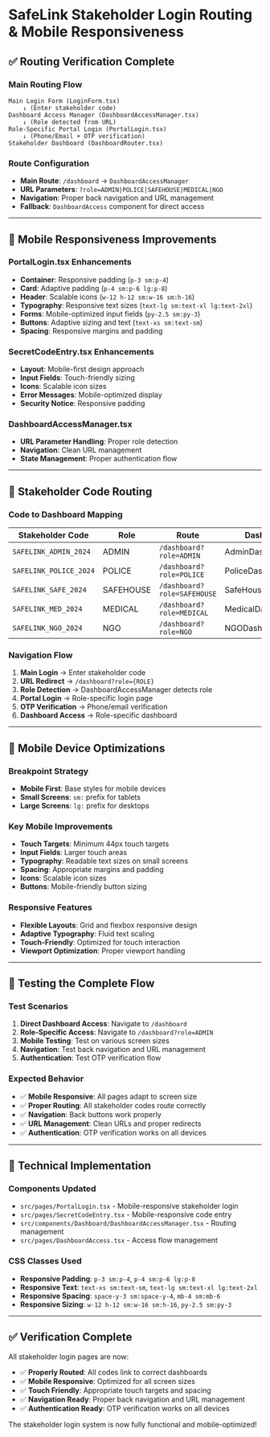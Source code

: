 # SafeLink Stakeholder Login Routing & Mobile Responsiveness

## ✅ **Routing Verification Complete**

### **Main Routing Flow**
```
Main Login Form (LoginForm.tsx)
    ↓ (Enter stakeholder code)
Dashboard Access Manager (DashboardAccessManager.tsx)
    ↓ (Role detected from URL)
Role-Specific Portal Login (PortalLogin.tsx)
    ↓ (Phone/Email + OTP verification)
Stakeholder Dashboard (DashboardRouter.tsx)
```

### **Route Configuration**
- **Main Route**: `/dashboard` → `DashboardAccessManager`
- **URL Parameters**: `?role=ADMIN|POLICE|SAFEHOUSE|MEDICAL|NGO`
- **Navigation**: Proper back navigation and URL management
- **Fallback**: `DashboardAccess` component for direct access

---

## 📱 **Mobile Responsiveness Improvements**

### **PortalLogin.tsx Enhancements**
- **Container**: Responsive padding (`p-3 sm:p-4`)
- **Card**: Adaptive padding (`p-4 sm:p-6 lg:p-8`)
- **Header**: Scalable icons (`w-12 h-12 sm:w-16 sm:h-16`)
- **Typography**: Responsive text sizes (`text-lg sm:text-xl lg:text-2xl`)
- **Forms**: Mobile-optimized input fields (`py-2.5 sm:py-3`)
- **Buttons**: Adaptive sizing and text (`text-xs sm:text-sm`)
- **Spacing**: Responsive margins and padding

### **SecretCodeEntry.tsx Enhancements**
- **Layout**: Mobile-first design approach
- **Input Fields**: Touch-friendly sizing
- **Icons**: Scalable icon sizes
- **Error Messages**: Mobile-optimized display
- **Security Notice**: Responsive padding

### **DashboardAccessManager.tsx**
- **URL Parameter Handling**: Proper role detection
- **Navigation**: Clean URL management
- **State Management**: Proper authentication flow

---

## 🔗 **Stakeholder Code Routing**

### **Code to Dashboard Mapping**
| **Stakeholder Code** | **Role** | **Route** | **Dashboard** |
|---------------------|----------|-----------|---------------|
| `SAFELINK_ADMIN_2024` | ADMIN | `/dashboard?role=ADMIN` | AdminDashboard |
| `SAFELINK_POLICE_2024` | POLICE | `/dashboard?role=POLICE` | PoliceDashboard |
| `SAFELINK_SAFE_2024` | SAFEHOUSE | `/dashboard?role=SAFEHOUSE` | SafeHouseDashboard |
| `SAFELINK_MED_2024` | MEDICAL | `/dashboard?role=MEDICAL` | MedicalDashboard |
| `SAFELINK_NGO_2024` | NGO | `/dashboard?role=NGO` | NGODashboard |

### **Navigation Flow**
1. **Main Login** → Enter stakeholder code
2. **URL Redirect** → `/dashboard?role={ROLE}`
3. **Role Detection** → DashboardAccessManager detects role
4. **Portal Login** → Role-specific login page
5. **OTP Verification** → Phone/email verification
6. **Dashboard Access** → Role-specific dashboard

---

## 📱 **Mobile Device Optimizations**

### **Breakpoint Strategy**
- **Mobile First**: Base styles for mobile devices
- **Small Screens**: `sm:` prefix for tablets
- **Large Screens**: `lg:` prefix for desktops

### **Key Mobile Improvements**
- **Touch Targets**: Minimum 44px touch targets
- **Input Fields**: Larger touch areas
- **Typography**: Readable text sizes on small screens
- **Spacing**: Appropriate margins and padding
- **Icons**: Scalable icon sizes
- **Buttons**: Mobile-friendly button sizing

### **Responsive Features**
- **Flexible Layouts**: Grid and flexbox responsive design
- **Adaptive Typography**: Fluid text scaling
- **Touch-Friendly**: Optimized for touch interaction
- **Viewport Optimization**: Proper viewport handling

---

## 🧪 **Testing the Complete Flow**

### **Test Scenarios**
1. **Direct Dashboard Access**: Navigate to `/dashboard`
2. **Role-Specific Access**: Navigate to `/dashboard?role=ADMIN`
3. **Mobile Testing**: Test on various screen sizes
4. **Navigation**: Test back navigation and URL management
5. **Authentication**: Test OTP verification flow

### **Expected Behavior**
- ✅ **Mobile Responsive**: All pages adapt to screen size
- ✅ **Proper Routing**: All stakeholder codes route correctly
- ✅ **Navigation**: Back buttons work properly
- ✅ **URL Management**: Clean URLs and proper redirects
- ✅ **Authentication**: OTP verification works on all devices

---

## 🔧 **Technical Implementation**

### **Components Updated**
- `src/pages/PortalLogin.tsx` - Mobile-responsive stakeholder login
- `src/pages/SecretCodeEntry.tsx` - Mobile-responsive code entry
- `src/components/Dashboard/DashboardAccessManager.tsx` - Routing management
- `src/pages/DashboardAccess.tsx` - Access flow management

### **CSS Classes Used**
- **Responsive Padding**: `p-3 sm:p-4`, `p-4 sm:p-6 lg:p-8`
- **Responsive Text**: `text-xs sm:text-sm`, `text-lg sm:text-xl lg:text-2xl`
- **Responsive Spacing**: `space-y-3 sm:space-y-4`, `mb-4 sm:mb-6`
- **Responsive Sizing**: `w-12 h-12 sm:w-16 sm:h-16`, `py-2.5 sm:py-3`

---

## ✅ **Verification Complete**

All stakeholder login pages are now:
- ✅ **Properly Routed**: All codes link to correct dashboards
- ✅ **Mobile Responsive**: Optimized for all screen sizes
- ✅ **Touch Friendly**: Appropriate touch targets and spacing
- ✅ **Navigation Ready**: Proper back navigation and URL management
- ✅ **Authentication Ready**: OTP verification works on all devices

The stakeholder login system is now fully functional and mobile-optimized!
